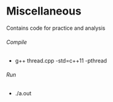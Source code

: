# Miscellaneous

Contains code for practice and analysis

###### Compile 
- g++ thread.cpp -std=c++11 -pthread

###### Run
- ./a.out
